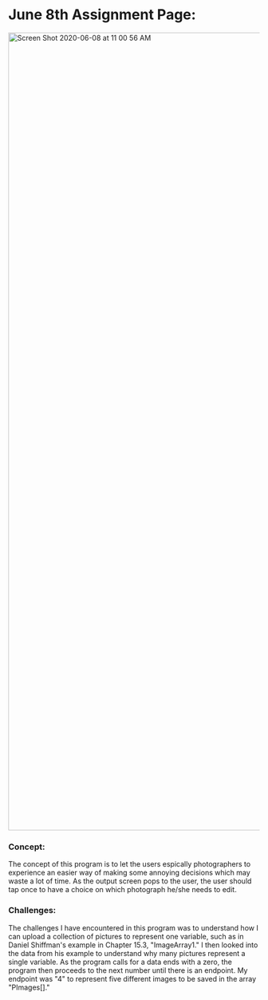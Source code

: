 # June 8th Assignment Page:

<img width="1598" alt="Screen Shot 2020-06-08 at 11 00 56 AM" src="https://user-images.githubusercontent.com/60816393/84001302-5de96280-a977-11ea-858d-11633cd5bc7d.png">

### Concept:

The concept of this program is to let the users espically photographers to experience an easier way of making some annoying decisions which may waste a lot of time. As the output screen pops to the user, the user should tap once to have a choice on which photograph he/she needs to edit. 

### Challenges:

The challenges I have encountered in this program was to understand how I can upload a collection of pictures to represent one variable, such as in Daniel Shiffman's example in Chapter 15.3, "ImageArray1." I then looked into the data from his example to understand why many pictures represent a single variable. As the program calls for a data ends with a zero, the program then proceeds to the next number until there is an endpoint. My endpoint was "4" to represent five different images to be saved in the array "PImages[]."

